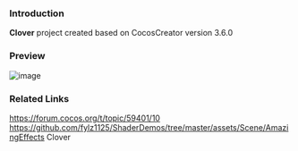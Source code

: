 ### Introduction
**Clover** project created based on CocosCreator version 3.6.0

### Preview
![image](../../../gif/202207/2022072401.gif)

### Related Links
https://forum.cocos.org/t/topic/59401/10        
https://github.com/fylz1125/ShaderDemos/tree/master/assets/Scene/AmazingEffects Clover